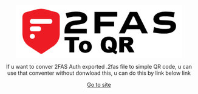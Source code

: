 <div align="center">
<img align="center" src="https://raw.githubusercontent.com/dev1anceONE/2FAStoQR/main/2fas_logo.png">


 If u want to conver 2FAS Auth exported .2fas file to simple QR code, u can use that conventer without donwload this, u can do this by link below link

<a href="https://dev1anceone.github.io/2FAStoQR/">Go to site</a>
</div>
